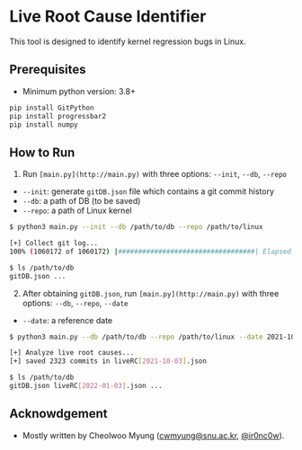 # Live Root Cause Identifier

This tool is designed to identify kernel regression bugs in Linux.

## Prerequisites

- Minimum python version: 3.8+

```bash
pip install GitPython
pip install progressbar2
pip install numpy
```

## How to Run

1) Run `[main.py](http://main.py)` with three options: `--init`, `--db`, `--repo`

- `--init`: generate `gitDB.json` file which contains a git commit history
- `--db`: a path of DB (to be saved)
- `--repo`: a path of Linux kernel

```bash
$ python3 main.py --init --db /path/to/db --repo /path/to/linux

[+] Collect git log...
100% (1060172 of 1060172) |##################################| Elapsed Time: 0:02:50 Time:  0:02:50

$ ls /path/to/db
gitDB.json ...
```

2) After obtaining `gitDB.json`, run `[main.py](http://main.py)` with three options: `--db`, `--repo`, `--date`

- `--date`: a reference date

```bash
$ python3 main.py --db /path/to/db --repo /path/to/linux --date 2021-10-03

[+] Analyze live root causes...
[+] saved 2323 commits in liveRC[2021-10-03].json

$ ls /path/to/db
gitDB.json liveRC[2022-01-03].json ...
```


## Acknowdgement

 - Mostly written by Cheolwoo Myung (cwmyung@snu.ac.kr, [@ir0nc0w](https://github.com/ir0nc0w)).
